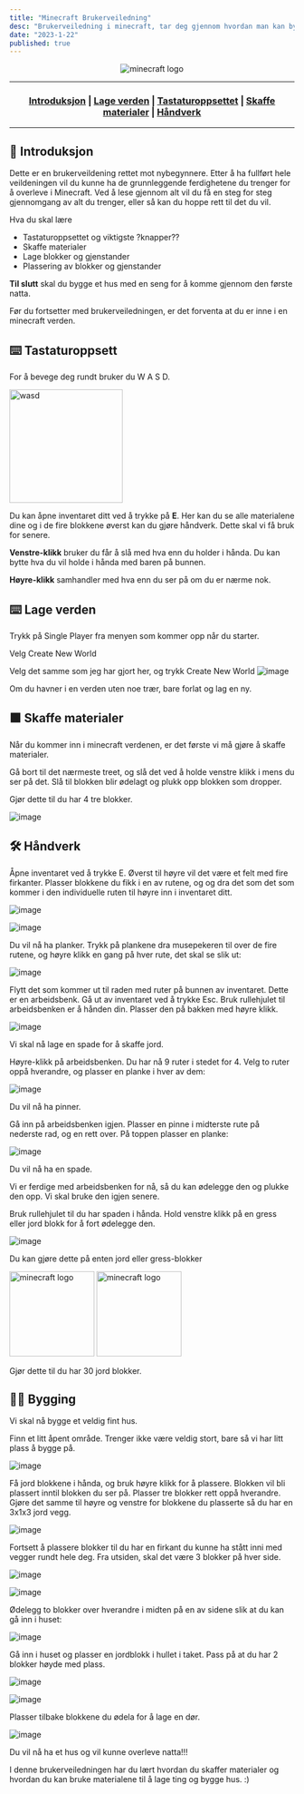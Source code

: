 ```yaml
---
title: "Minecraft Brukerveiledning"
desc: "Brukerveiledning i minecraft, tar deg gjennom hvordan man kan bygge hus. Laget til Madeleine."
date: "2023-1-22"
published: true
---
```


 <div align="center">
   <img src="https://github.com/mpu69/minecraft-brukerveiledning/assets/118540201/d7f01d0d-515a-4d77-acf0-a71f392137e0" alt="minecraft logo" width="auto" height="auto">
 </div>

 ---

<h3 align="center">
  
  [Introduksjon](#-introduksjon) |
  [Lage verden](#%EF%B8%8F-lage-verden) |
  [Tastaturoppsettet](#%EF%B8%8F-tastaturoppsett) |
  [Skaffe materialer](#-skaffe-materialer) |
  [Håndverk](#%EF%B8%8F-h%C3%A5ndverk)
  
</h3>

---

 ## 🏁 Introduksjon

Dette er en brukerveildening rettet mot nybegynnere. Etter å ha fullført hele veildeningen vil du kunne ha de grunnleggende ferdighetene du trenger for å overleve i Minecraft. Ved å lese gjennom alt vil du få en steg for steg gjennomgang av alt du trenger, eller så kan du hoppe rett til det du vil.

Hva du skal lære
* Tastaturoppsettet og viktigste ?knapper??
* Skaffe materialer
* Lage blokker og gjenstander
* Plassering av blokker og gjenstander

**Til slutt** skal du bygge et hus med en seng for å komme gjennom den første natta.

Før du fortsetter med brukerveiledningen, er det forventa at du er inne i en minecraft verden.

## ⌨️ Tastaturoppsett

For å bevege deg rundt bruker du W A S D.

  <img src="https://github.com/mpu69/minecraft-brukerveiledning/assets/118540201/5a06813b-f608-4bab-a4de-4eb85e022b43" alt="wasd" width="200" height="auto">

Du kan åpne inventaret ditt ved å trykke på **E**. Her kan du se alle materialene dine og i de fire blokkene øverst kan du gjøre håndverk. Dette skal vi få bruk for senere.

**Venstre-klikk** bruker du får å slå med hva enn du holder i hånda. Du kan bytte hva du vil holde i hånda med baren på bunnen.

**Høyre-klikk** samhandler med hva enn du ser på om du er nærme nok.

## ⌨️ Lage verden

Trykk på Single Player fra menyen som kommer opp når du starter.

Velg Create New World

Velg det samme som jeg har gjort her, og trykk Create New World
![image](https://github.com/eliasuran/minecraft-brukerveiledning/assets/118540201/65c81d51-0a76-4e58-82be-d9a2d9ba9503)

Om du havner i en verden uten noe trær, bare forlat og lag en ny.



## 🟩 Skaffe materialer

Når du kommer inn i minecraft verdenen, er det første vi må gjøre å skaffe materialer.

Gå bort til det nærmeste treet, og slå det ved å holde venstre klikk i mens du ser på det. Slå til blokken blir ødelagt og plukk opp blokken som dropper.

Gjør dette til du har 4 tre blokker.

![image](https://github.com/eliasuran/minecraft-brukerveiledning/assets/118540201/7b150f51-ed18-4605-8d5f-522bdd7b47ef)



## 🛠️ Håndverk

Åpne inventaret ved å trykke E. Øverst til høyre vil det være et felt med fire firkanter. Plasser blokkene du fikk i en av rutene, og og dra det som det som kommer i den individuelle ruten til høyre inn i inventaret ditt.


![image](https://github.com/eliasuran/minecraft-brukerveiledning/assets/118540201/1b595499-9f7c-46e3-8cfb-c73d306f0ebf)

![image](https://github.com/eliasuran/minecraft-brukerveiledning/assets/118540201/358965da-b2e3-491c-819c-6c165a74c9e7)



Du vil nå ha planker. Trykk på plankene dra musepekeren til over de fire rutene, og høyre klikk en gang på hver rute, det skal se slik ut:


![image](https://github.com/eliasuran/minecraft-brukerveiledning/assets/118540201/25587414-e8e8-4b1e-88f9-573f47f71fc8)


Flytt det som kommer ut til raden med ruter på bunnen av inventaret. Dette er en arbeidsbenk. Gå ut av inventaret ved å trykke Esc. Bruk rullehjulet til arbeidsbenken er å hånden din. Plasser den på bakken med høyre klikk.


![image](https://github.com/eliasuran/minecraft-brukerveiledning/assets/118540201/d8422e1d-1f4f-4ee9-837a-f9793e933086)


Vi skal nå lage en spade for å skaffe jord.

Høyre-klikk på arbeidsbenken. Du har nå 9 ruter i stedet for 4. Velg to ruter oppå hverandre, og plasser en planke i hver av dem: 


![image](https://github.com/eliasuran/minecraft-brukerveiledning/assets/118540201/4042ed25-a012-4cef-a458-dbfd5b42beff)


Du vil nå ha pinner.

Gå inn på arbeidsbenken igjen. Plasser en pinne i midterste rute på nederste rad, og en rett over. På toppen plasser en planke:


![image](https://github.com/eliasuran/minecraft-brukerveiledning/assets/118540201/5d20b31d-a4d0-475c-895a-323573abdbfb)


Du vil nå ha en spade.

Vi er ferdige med arbeidsbenken for nå, så du kan ødelegge den og plukke den opp. Vi skal bruke den igjen senere.

Bruk rullehjulet til du har spaden i hånda. Hold venstre klikk på en gress eller jord blokk for å fort ødelegge den.


![image](https://github.com/eliasuran/minecraft-brukerveiledning/assets/118540201/acb6919a-def3-4c46-b3a7-3d5ae6c140c5)

Du kan gjøre dette på enten jord eller gress-blokker
<div>
  <img src="https://github.com/eliasuran/minecraft-brukerveiledning/assets/118540201/0fd1466f-29e7-4c4e-bb7c-efea345f8b4c" alt="minecraft logo" width="150" height="150">
   <img src="https://github.com/eliasuran/minecraft-brukerveiledning/assets/118540201/4b86a1c8-18b9-4d68-a2e0-e35c574ab788" alt="minecraft logo" width="150" height="150">
</div>


Gjør dette til du har 30 jord blokker.

## 👷‍♂️ Bygging

Vi skal nå bygge et veldig fint hus.

Finn et litt åpent område. Trenger ikke være veldig stort, bare så vi har litt plass å bygge på.


![image](https://github.com/eliasuran/minecraft-brukerveiledning/assets/118540201/e5bf6111-40de-45ff-88f3-7edbc90f2707)


Få jord blokkene i hånda, og bruk høyre klikk for å plassere. Blokken vil bli plassert inntil blokken du ser på. Plasser tre blokker rett oppå hverandre. Gjøre det samme til høyre og venstre for blokkene du plasserte så du har en 3x1x3 jord vegg.


![image](https://github.com/eliasuran/minecraft-brukerveiledning/assets/118540201/319d490a-83b7-40c3-a2e2-ff480a9af997)


Fortsett å plassere blokker til du har en firkant du kunne ha stått inni med vegger rundt hele deg. Fra utsiden, skal det være 3 blokker på hver side.


![image](https://github.com/eliasuran/minecraft-brukerveiledning/assets/118540201/f48e6362-ad7e-4251-9fb9-b789ae426d17)


![image](https://github.com/eliasuran/minecraft-brukerveiledning/assets/118540201/691163bb-2844-4209-8d86-8ff4cea876f2)


Ødelegg to blokker over hverandre i midten på en av sidene slik at du kan gå inn i huset:


![image](https://github.com/eliasuran/minecraft-brukerveiledning/assets/118540201/a76911ee-a1b9-470f-bbea-38d605423d91)


Gå inn i huset og plasser en jordblokk i hullet i taket. Pass på at du har 2 blokker høyde med plass.


![image](https://github.com/eliasuran/minecraft-brukerveiledning/assets/118540201/0a7af9fb-8e3f-47e4-8ad0-557e6bb1a981)


![image](https://github.com/eliasuran/minecraft-brukerveiledning/assets/118540201/3db1cf20-3b48-4438-a1ad-a2b209138b72)


Plasser tilbake blokkene du ødela for å lage en dør.


![image](https://github.com/eliasuran/minecraft-brukerveiledning/assets/118540201/ab258af1-be65-4191-84d1-0307bc4c986a)


Du vil nå ha et hus og vil kunne overleve natta!!!

I denne brukerveiledningen har du lært hvordan du skaffer materialer og hvordan du kan bruke materialene til å lage ting og bygge hus. :)
